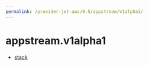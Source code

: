 ```yaml
---
permalink: /provider-jet-aws/0.5/appstream/v1alpha1/
---
```


# appstream.v1alpha1



* [stack](stack.md)